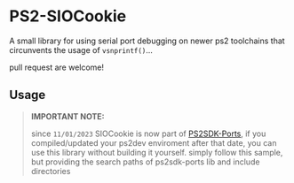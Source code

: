 # PS2-SIOCookie

A small library for using serial port debugging on newer ps2 toolchains that circunvents the usage of `vsnprintf()`...

pull request are welcome!

## Usage

> __IMPORTANT NOTE:__
>
> since `11/01/2023` SIOCookie is now part of [PS2SDK-Ports](https://github.com/ps2dev/ps2sdk-ports), if you compiled/updated your ps2dev enviroment after that date, you can use this library without building it yourself. simply follow this sample, but providing the search paths of ps2sdk-ports lib and include directories 

